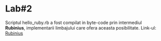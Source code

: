 Lab#2
=
Scriptul hello_ruby.rb a fost compilat in byte-code prin intermediul 
**Rubinius**, implementarii limbajului care ofera aceasta posibilitate. 
Link-ul: [Rubinius](http://rubinius.com/2011/03/17/running-ruby-with-no-ruby/)
